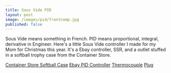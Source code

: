 ```yaml
---
title: Sous Vide PID
layout: post
image: /images/pid/frontcomp.jpg
published: false
---
```


Sous Vide means something in French. PID means proportional, integral, derivative in Engineer. Here's a little Sous Vide controller I made for my Mom for Christmas this year. It's a Ebay controller, SSR, and a outlet stuffed in a softball trophy case from the Container Store.

<!-- more -->

[Container Store Softball Case](http://www.containerstore.com/shop/collections?productId=10000577)
[Ebay PID Controller](http://r.ebay.com/ZUyJxd)
[Thermocouple](http://r.ebay.com/si0jMq)
[Plug](http://smile.amazon.com/dp/B000KKK2SA)

